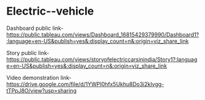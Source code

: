 # Electric--vehicle


Dashboard public link-https://public.tableau.com/views/Dashboard_16815429379990/Dashboard1?:language=en-US&publish=yes&:display_count=n&:origin=viz_share_link


Story public link-https://public.tableau.com/views/storyofelectriccarsinindia/Story1?:language=en-US&publish=yes&:display_count=n&:origin=viz_share_link


Video demonstration link-https://drive.google.com/file/d/1YWPI0hfx5Ukhu8Do3i2kIvgg-tTPpJ8O/view?usp=sharing
